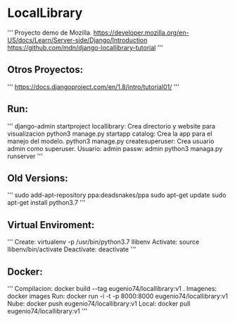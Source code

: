 # LocalLibrary
'''
Proyecto demo de Mozilla.
https://developer.mozilla.org/en-US/docs/Learn/Server-side/Django/Introduction
https://github.com/mdn/django-locallibrary-tutorial
'''

## Otros Proyectos:
'''
https://docs.djangoproject.com/en/1.8/intro/tutorial01/
'''
## Run:
'''
django-admin startproject locallibrary: Crea directorio y website para visualizacion
python3 manage.py startapp catalog: Crea la app para el manejo del modelo.
 python3 manage.py createsuperuser: Crea usuario admin como superuser.
    Usuario: admin
    passw: admin
python3 managa.py runserver
'''
## Old Versions:
'''
sudo add-apt-repository ppa:deadsnakes/ppa
sudo apt-get update
sudo apt-get install python3.7
'''

## Virtual Enviroment:
'''
Create: virtualenv -p /usr/bin/python3.7 llibenv
Activate: source llibenv/bin/activate
Deactivate: deactivate
'''

## Docker:
'''
Compilacion: docker build --tag eugenio74/locallibrary:v1 .
Imagenes: docker images
Run: docker run -i -t -p 8000:8000 eugenio74/locallibrary:v1
Nube: docker push eugenio74/locallibrary:v1
Local: docker pull eugenio74/locallibrary:v1
'''